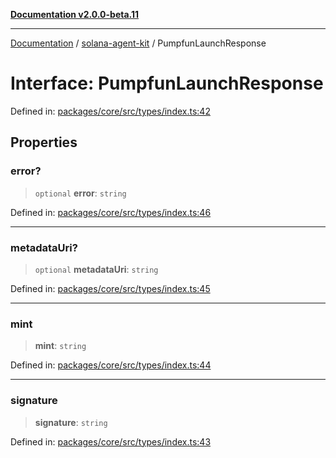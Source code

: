 [**Documentation v2.0.0-beta.11**](../../README.md)

***

[Documentation](../../README.md) / [solana-agent-kit](../README.md) / PumpfunLaunchResponse

# Interface: PumpfunLaunchResponse

Defined in: [packages/core/src/types/index.ts:42](https://github.com/michaelessiet/solana-agent-kit/blob/d01565d8314c89261231d701336a71dcba5f4bf6/packages/core/src/types/index.ts#L42)

## Properties

### error?

> `optional` **error**: `string`

Defined in: [packages/core/src/types/index.ts:46](https://github.com/michaelessiet/solana-agent-kit/blob/d01565d8314c89261231d701336a71dcba5f4bf6/packages/core/src/types/index.ts#L46)

***

### metadataUri?

> `optional` **metadataUri**: `string`

Defined in: [packages/core/src/types/index.ts:45](https://github.com/michaelessiet/solana-agent-kit/blob/d01565d8314c89261231d701336a71dcba5f4bf6/packages/core/src/types/index.ts#L45)

***

### mint

> **mint**: `string`

Defined in: [packages/core/src/types/index.ts:44](https://github.com/michaelessiet/solana-agent-kit/blob/d01565d8314c89261231d701336a71dcba5f4bf6/packages/core/src/types/index.ts#L44)

***

### signature

> **signature**: `string`

Defined in: [packages/core/src/types/index.ts:43](https://github.com/michaelessiet/solana-agent-kit/blob/d01565d8314c89261231d701336a71dcba5f4bf6/packages/core/src/types/index.ts#L43)
